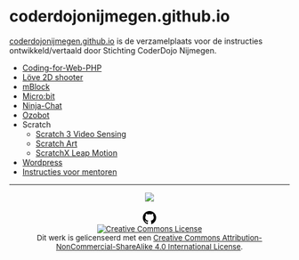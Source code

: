 # coderdojonijmegen.github.io
[coderdojonijmegen.github.io](https://coderdojonijmegen.github.io) is de verzamelplaats voor de instructies ontwikkeld/vertaald door Stichting CoderDojo Nijmegen.
 * [Coding-for-Web-PHP](https://coderdojonijmegen.github.io/coding-for-web-php/)
 * [Löve 2D shooter](https://coderdojonijmegen.github.io/love2d-shooter/)
 * [mBlock](https://coderdojonijmegen.github.io/mblock) 
 * [Micro:bit](https://coderdojonijmegen.github.io/microbit/) 
 * [Ninja-Chat](https://coderdojonijmegen.github.io/ninja-chat/)
 * [Ozobot](https://coderdojonijmegen.github.io/ozobot/)
 * Scratch
    * [Scratch 3 Video Sensing](https://coderdojonijmegen.github.io/scratch3/)
    * [Scratch Art](https://coderdojonijmegen.github.io/scratch-art/)
    * [ScratchX Leap Motion](https://coderdojonijmegen.github.io/scratchx-leapmotion/)
 * [Wordpress](https://coderdojonijmegen.github.io/wordpress/) 
 * [Instructies voor mentoren](https://coderdojonijmegen.github.io/instructies_voor_mentoren)


<hr>
<div style="text-align: center">
   <div>
      <a href="https://coderdojo-nijmegen.nl"><img src="https://coderdojo-nijmegen.nl/wp-content/uploads/2014/12/logo_coderdojo_nijmegen-e1419242204527.png" /></a>
   </div><br />
   <div>
      <a href="https://github.com/coderdojonijmegen/coderdojonijmegen.github.io">
         <svg aria-hidden="true" class="octicon octicon-mark-github"
         height="24" version="1.1" viewBox="0 0 16 16" width="24">
         <path fill-rule="evenodd"
         d="M8 0C3.58 0 0 3.58 0 8c0 3.54 2.29 6.53 5.47 7.59.4.07.55-.17.55-.38 0-.19-.01-.82-.01-1.49-2.01.37-2.53-.49-2.69-.94-.09-.23-.48-.94-.82-1.13-.28-.15-.68-.52-.01-.53.63-.01 1.08.58 1.23.82.72 1.21 1.87.87 2.33.66.07-.52.28-.87.51-1.07-1.78-.2-3.64-.89-3.64-3.95 0-.87.31-1.59.82-2.15-.08-.2-.36-1.02.08-2.12 0 0 .67-.21 2.2.82.64-.18 1.32-.27 2-.27.68 0 1.36.09 2 .27 1.53-1.04 2.2-.82 2.2-.82.44 1.1.16 1.92.08 2.12.51.56.82 1.27.82 2.15 0 3.07-1.87 3.75-3.65 3.95.29.25.54.73.54 1.48 0 1.07-.01 1.93-.01 2.2 0 .21.15.46.55.38A8.013 8.013 0 0 0 16 8c0-4.42-3.58-8-8-8z"></path></svg>
      </a>
   </div>
   <div style="font-size: 10pt;">
      <a rel="license"
      href="http://creativecommons.org/licenses/by-nc-sa/4.0/"><img
      alt="Creative Commons License" style="border-width: 0"
      src="https://i.creativecommons.org/l/by-nc-sa/4.0/88x31.png" /></a>
      <br />
      Dit werk is gelicenseerd met een <a rel="license"
      href="http://creativecommons.org/licenses/by-nc-sa/4.0/">Creative
      Commons Attribution-NonCommercial-ShareAlike 4.0 International
      License</a>.
   </div>
</div>
